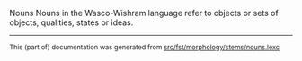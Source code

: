 Nouns
Nouns in the Wasco-Wishram language refer to objects or sets of objects, qualities, states or ideas.

* * *

<small>This (part of) documentation was generated from [src/fst/morphology/stems/nouns.lexc](https://github.com/giellalt/lang-wac/blob/main/src/fst/morphology/stems/nouns.lexc)</small>
